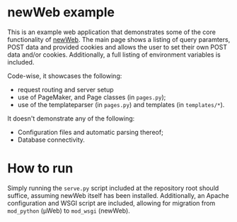 # newWeb example

This is an example web application that demonstrates some of the core functionality of [newWeb](https://github.com/edelooff/newWeb). The main page shows a listing of query paramters, POST data and provided cookies and allows the user to set their own POST data and/or cookies. Additionally, a full listing of environment variables is included.

Code-wise, it showcases the following:

* request routing and server setup
* use of PageMaker, and Page classes (in `pages.py`);
* use of the templateparser (in `pages.py`) and templates (in `templates/*`).

It doesn't demonstrate any of the following:

* Configuration files and automatic parsing thereof;
* Database connectivity.


# How to run

Simply running the `serve.py` script included at the repository root should suffice, assuming newWeb itself has been installed. Additionally, an Apache configuration and WSGI script are included, allowing for migration from `mod_python` (µWeb) to `mod_wsgi` (newWeb).